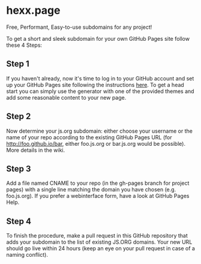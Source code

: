# hexx.page
Free, Performant, Easy-to-use subdomains for any project!

To get a short and sleek subdomain for your own GitHub Pages site follow these 4 Steps:

## Step 1
If you haven't already, now it's time to log in to your GitHub account and set up your GitHub Pages site following the instructions [here](https://pages.github.com/). To get a head start you can simply use the generator with one of the provided themes and add some reasonable content to your new page.

## Step 2
Now determine your js.org subdomain: either choose your username or the name of your repo according to the existing GitHub Pages URL (for http://foo.github.io/bar, either foo.js.org or bar.js.org would be possible). More details in the wiki.

## Step 3
Add a file named CNAME to your repo (in the gh-pages branch for project pages) with a single line matching the domain you have chosen (e.g. foo.js.org). If you prefer a webinterface form, have a look at GitHub Pages Help.

## Step 4
To finish the procedure, make a pull request in this GitHub repository that adds your subdomain to the list of existing JS.ORG domains. Your new URL should go live within 24 hours (keep an eye on your pull request in case of a naming conflict).
